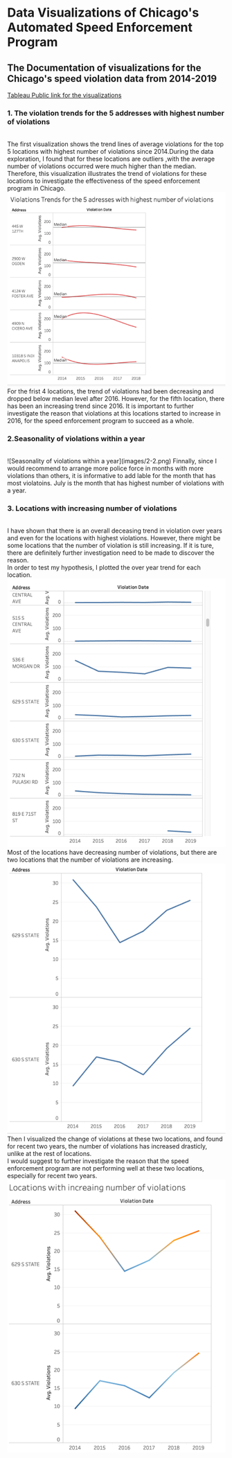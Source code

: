 # Data Visualizations of Chicago's Automated Speed Enforcement Program
## The Documentation of visualizations for the Chicago's speed violation data from 2014-2019
[Tableau Public link for the visualizations](https://public.tableau.com/profile/yuhe.ren#!/vizhome/ChicagosSpeedEnforcementProgramAnalytics/Dashboard1)
### 1. The violation trends for the 5 addresses with highest number of violations
</br>The first visualization shows the trend lines of average violations for the top 5 locations with highest number of violations since 2014.During the data exploration, I found that for these locations are outliers ,with the average number of violations occurred were much higher than the median. Therefore, this visualization illustrates the trend of violations for these locations to investigate the effectiveness of the speed enforcement program in Chicago.
![locations with highest violations trend](images/1-1.png)
</br>For the frist 4 locations, the trend of violations had been decreasing and dropped below median level after 2016. However, for the fifth location, there has been an increasing trend since 2016. It is important to further investigate the reason that violations at this locations started to increase in 2016, for the speed enforcement program to succeed as a whole.

### 2.Seasonality of violations within a year
</br>
![Seasonality of violations within a year](images/2-2.png)
Finnally, since I would recommend to arrange more police force in months with more violations than others, it is informative to add lable for the month that has most violatoins. 
July is the month that has highest number of violations with a year.

### 3. Locations with increasing number of violations
</br>I have shown that there is an overall deceasing trend in violation over years and even for the locations with highest violations. However, there might be some locations that the number of violation is still increasing. If it is ture, there are definitely further investigation need to be made to discover the reason.
</br>In order to test my hypothesis, I plotted the over year trend for each location.
![Trend by locations](images/3.1.png)
</br> Most of the locations have decreasing number of violations, but there are two locations that the number of violations are increasing.
![Locations with increasing number of violations](images/3.2.png)
</br>Then I visualized the change of violations at these two locations, and found for recent two years, the number of violations has increased drasticly, unlike at the rest of locations.
</br>I would suggest to further investigate the reason that the speed enforcement program are not performing well at these two locations, especially for recent two years.
![Locations with increasing number of violations](images/3.png)





